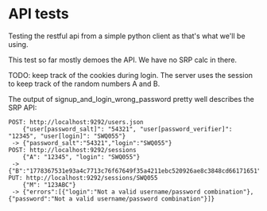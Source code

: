 API tests
==========


Testing the restful api from a simple python client as that's what we'll be using.

This test so far mostly demoes the API. We have no SRP calc in there.

TODO: keep track of the cookies during login. The server uses the session to keep track of the random numbers A and B.

The output of signup_and_login_wrong_password pretty well describes the SRP API:

```
POST: http://localhost:9292/users.json
    {"user[password_salt]": "54321", "user[password_verifier]": "12345", "user[login]": "SWQ055"}
 -> {"password_salt":"54321","login":"SWQ055"}
POST: http://localhost:9292/sessions
    {"A": "12345", "login": "SWQ055"}
 -> {"B":"1778367531e93a4c7713c76f67649f35a4211ebc520926ae8c3848cd66171651"}
PUT: http://localhost:9292/sessions/SWQ055
    {"M": "123ABC"}
 -> {"errors":[{"login":"Not a valid username/password combination"},{"password":"Not a valid username/password combination"}]}
```
